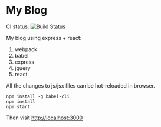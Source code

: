 My Blog 
=======

CI status: ![Build Status](https://travis-ci.org/wyb1995/my-blog.svg?branch=master)

My blog using express + react:

1. webpack
2. babel
3. express
4. jquery
5. react

All the changes to js/jsx files can be hot-reloaded in browser.

```
npm install -g babel-cli
npm install
npm start
```

Then visit <http://localhost:3000>


